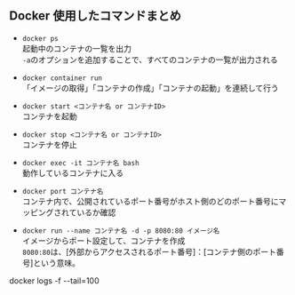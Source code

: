 ## Docker 使用したコマンドまとめ

- `docker ps`  
  起動中のコンテナの一覧を出力  
`-a`のオプションを追加することで、すべてのコンテナの一覧が出力される  
 
 - `docker container run`  
  「イメージの取得」「コンテナの作成」「コンテナの起動」を連続して行う
  
 - `docker start <コンテナ名 or コンテナID>`  
  	コンテナを起動
    
 - `docker stop <コンテナ名 or コンテナID>`  
  	コンテナを停止
    
 - `docker exec -it コンテナ名 bash`  
  	動作しているコンテナに入る
 
 - `docker port コンテナ名`  
  コンテナ内で、公開されているポート番号がホスト側のどのポート番号にマッピングされているか確認  
 
 - `docker run --name コンテナ名 -d -p 8080:80 イメージ名`  
  イメージからポート設定して、コンテナを作成  
  `8080:80`は、[外部からアクセスされるポート番号]：[コンテナ側のポート番号]という意味。  
  
  docker logs -f --tail=100 <container-name>
